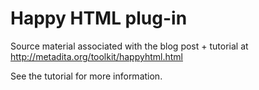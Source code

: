 # Happy HTML plug-in

Source material associated with the blog post + tutorial at
http://metadita.org/toolkit/happyhtml.html

See the tutorial for more information.

